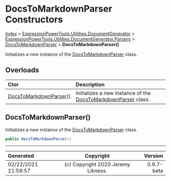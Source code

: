 ﻿# DocsToMarkdownParser Constructors

[Index](../index.md) > [ExpressionPowerTools.Utilities.DocumentGenerator](ExpressionPowerTools.Utilities.DocumentGenerator.a.md) > [ExpressionPowerTools.Utilities.DocumentGenerator.Parsers](ExpressionPowerTools.Utilities.DocumentGenerator.Parsers.n.md) > [DocsToMarkdownParser](ExpressionPowerTools.Utilities.DocumentGenerator.Parsers.DocsToMarkdownParser.cs.md) > **DocsToMarkdownParser()**

Initializes a new instance of the [DocsToMarkdownParser](ExpressionPowerTools.Utilities.DocumentGenerator.Parsers.DocsToMarkdownParser.cs.md) class.

## Overloads

| Ctor | Description |
| :-- | :-- |
| [DocsToMarkdownParser()](#docstomarkdownparser) | Initializes a new instance of the [DocsToMarkdownParser](ExpressionPowerTools.Utilities.DocumentGenerator.Parsers.DocsToMarkdownParser.cs.md) class. |

## DocsToMarkdownParser()

Initializes a new instance of the [DocsToMarkdownParser](ExpressionPowerTools.Utilities.DocumentGenerator.Parsers.DocsToMarkdownParser.cs.md) class.

```csharp
public DocsToMarkdownParser()
```



---

| Generated | Copyright | Version |
| :-- | :-: | --: |
| 02/22/2021 21:59:57 | (c) Copyright 2020 Jeremy Likness. | 0.9.7-beta |
